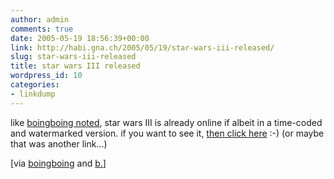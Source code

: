 ```yaml
---
author: admin
comments: true
date: 2005-05-19 18:56:39+00:00
link: http://habi.gna.ch/2005/05/19/star-wars-iii-released/
slug: star-wars-iii-released
title: star wars III released
wordpress_id: 10
categories:
- linkdump
---
```



like [boingboing noted](http://www.boingboing.net/2005/05/19/star_wars_iii_online.html), star wars III is already online if albeit in a time-coded and watermarked version. if you want to see it, [then click here](http://www.storewars.org/flash/) :-) (or maybe that was another link...)



[via [boingboing](http://www.boingboing.net/2005/05/19/star_wars_iii_online.html) and [b.](http://bernhardseefeld.ch/)]

